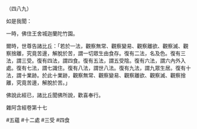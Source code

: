 （四八九）

如是我聞：

一時，佛住王舍城迦蘭陀竹園。

爾時，世尊告諸比丘：「若於一法，觀察無常、觀察變易、觀察離欲、觀察滅、觀察捨離，究竟苦邊，解脫於苦，謂一切眾生由食存。復有二法，名及色。復有三法，謂三受。復有四法，謂四食。復有五法，謂五受陰。復有六法，謂六內外入處。復有七法，謂七識住。復有八法，謂世八法。復有九法，謂九眾生居。復有十法，謂十業跡。於此十業跡，觀察無常、觀察變易、觀察離欲、觀察滅、觀察捨離，究竟苦邊，解脫於苦。」

佛說此經已，諸比丘聞佛所說，歡喜奉行。

雜阿含經卷第十七



#五蘊
#十二處
#三受
#四食
